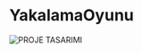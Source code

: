 # YakalamaOyunu



![PROJE TASARIMI](https://user-images.githubusercontent.com/76653770/224842797-57fcc3ed-599e-40ee-aead-3165d9c82378.png)
